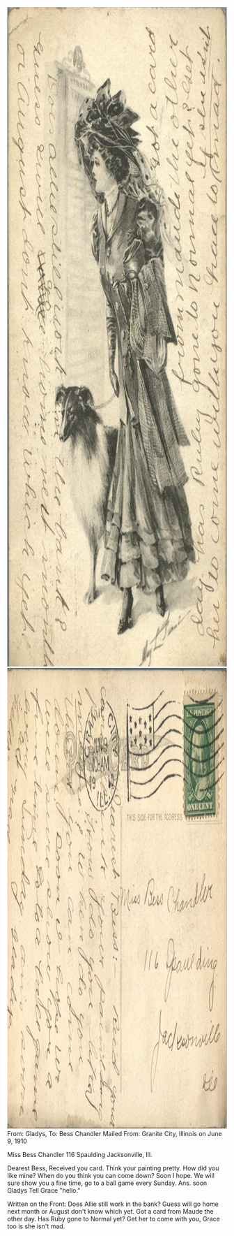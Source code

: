 <html><body><img class="alignnone size-full wp-image-1185" src="/wp-content/uploads/2014/06/postcard-2014-20140605_13002242_0516.jpg" alt="postcard-2014-20140605_13002242_0516" width="1059" height="1510"> <img class="alignnone size-full wp-image-1186" src="/wp-content/uploads/2014/06/postcard-2014-20140605_13003005_0517.jpg" alt="postcard-2014-20140605_13003005_0517" width="1538" height="1055">From: Gladys, To: Bess Chandler
Mailed From: Granite City, Illinois on June 9, 1910

Miss Bess Chandler
116 Spaulding
Jacksonville, Ill.

Dearest Bess,
Received you card. Think your painting pretty. How did you like mine? When do you think you can come down? Soon I hope. We will sure show you a fine time, go to a ball game every Sunday. Ans. soon
Gladys
Tell Grace "hello."

Written on the Front:
Does Allie still work in the bank? Guess will go home next month or August don't know which yet. Got a card from Maude the other day. Has Ruby gone to Normal yet? Get her to come with you, Grace too is she isn't mad.</body></html>